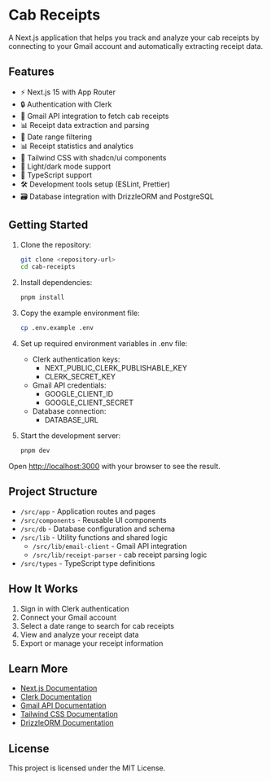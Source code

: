 # Cab Receipts

A Next.js application that helps you track and analyze your cab receipts by connecting to your Gmail account and automatically extracting receipt data.

## Features

- ⚡ Next.js 15 with App Router
- 🔒 Authentication with Clerk
- 📧 Gmail API integration to fetch cab receipts
- 📊 Receipt data extraction and parsing
- 📅 Date range filtering
- 📊 Receipt statistics and analytics
- 🎨 Tailwind CSS with shadcn/ui components
- 🌙 Light/dark mode support
- 🧰 TypeScript support
- 🛠 Development tools setup (ESLint, Prettier)
- 🗃 Database integration with DrizzleORM and PostgreSQL

## Getting Started

1. Clone the repository:
   ```bash
   git clone <repository-url>
   cd cab-receipts
   ```

2. Install dependencies:
   ```bash
   pnpm install
   ```

3. Copy the example environment file:
   ```bash
   cp .env.example .env
   ```

4. Set up required environment variables in .env file:
   - Clerk authentication keys:
     - NEXT_PUBLIC_CLERK_PUBLISHABLE_KEY
     - CLERK_SECRET_KEY
   - Gmail API credentials:
     - GOOGLE_CLIENT_ID
     - GOOGLE_CLIENT_SECRET
   - Database connection:
     - DATABASE_URL

5. Start the development server:
   ```bash
   pnpm dev
   ```

Open [http://localhost:3000](http://localhost:3000) with your browser to see the result.

## Project Structure

- `/src/app` - Application routes and pages
- `/src/components` - Reusable UI components
- `/src/db` - Database configuration and schema
- `/src/lib` - Utility functions and shared logic
  - `/src/lib/email-client` - Gmail API integration
  - `/src/lib/receipt-parser` - cab receipt parsing logic
- `/src/types` - TypeScript type definitions

## How It Works

1. Sign in with Clerk authentication
2. Connect your Gmail account
3. Select a date range to search for cab receipts
4. View and analyze your receipt data
5. Export or manage your receipt information

## Learn More

- [Next.js Documentation](https://nextjs.org/docs)
- [Clerk Documentation](https://clerk.com/docs)
- [Gmail API Documentation](https://developers.google.com/gmail/api)
- [Tailwind CSS Documentation](https://tailwindcss.com/docs)
- [DrizzleORM Documentation](https://orm.drizzle.team/docs/overview)

## License

This project is licensed under the MIT License.
